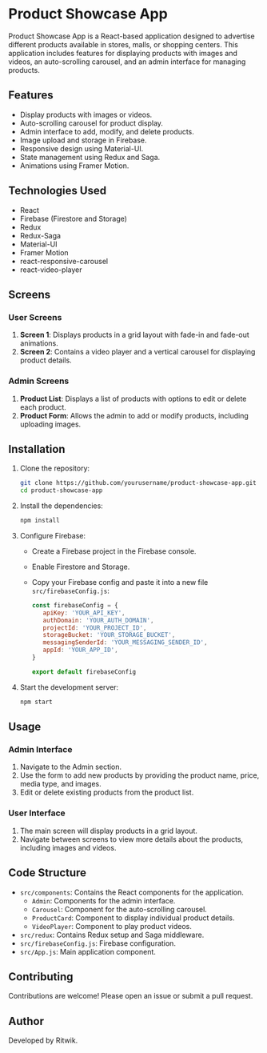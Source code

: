 # Product Showcase App

Product Showcase App is a React-based application designed to advertise different products available in stores, malls, or shopping centers. This application includes features for displaying products with images and videos, an auto-scrolling carousel, and an admin interface for managing products.

## Features

- Display products with images or videos.
- Auto-scrolling carousel for product display.
- Admin interface to add, modify, and delete products.
- Image upload and storage in Firebase.
- Responsive design using Material-UI.
- State management using Redux and Saga.
- Animations using Framer Motion.

## Technologies Used

- React
- Firebase (Firestore and Storage)
- Redux
- Redux-Saga
- Material-UI
- Framer Motion
- react-responsive-carousel
- react-video-player

## Screens

### User Screens

1. **Screen 1**: Displays products in a grid layout with fade-in and fade-out animations.
2. **Screen 2**: Contains a video player and a vertical carousel for displaying product details.

### Admin Screens

1. **Product List**: Displays a list of products with options to edit or delete each product.
2. **Product Form**: Allows the admin to add or modify products, including uploading images.

## Installation

1. Clone the repository:

   ```sh
   git clone https://github.com/yourusername/product-showcase-app.git
   cd product-showcase-app
   ```

2. Install the dependencies:

   ```sh
   npm install
   ```

3. Configure Firebase:

   - Create a Firebase project in the Firebase console.
   - Enable Firestore and Storage.
   - Copy your Firebase config and paste it into a new file `src/firebaseConfig.js`:

     ```js
     const firebaseConfig = {
     	apiKey: 'YOUR_API_KEY',
     	authDomain: 'YOUR_AUTH_DOMAIN',
     	projectId: 'YOUR_PROJECT_ID',
     	storageBucket: 'YOUR_STORAGE_BUCKET',
     	messagingSenderId: 'YOUR_MESSAGING_SENDER_ID',
     	appId: 'YOUR_APP_ID',
     }

     export default firebaseConfig
     ```

4. Start the development server:
   ```sh
   npm start
   ```

## Usage

### Admin Interface

1. Navigate to the Admin section.
2. Use the form to add new products by providing the product name, price, media type, and images.
3. Edit or delete existing products from the product list.

### User Interface

1. The main screen will display products in a grid layout.
2. Navigate between screens to view more details about the products, including images and videos.

## Code Structure

- `src/components`: Contains the React components for the application.
  - `Admin`: Components for the admin interface.
  - `Carousel`: Component for the auto-scrolling carousel.
  - `ProductCard`: Component to display individual product details.
  - `VideoPlayer`: Component to play product videos.
- `src/redux`: Contains Redux setup and Saga middleware.
- `src/firebaseConfig.js`: Firebase configuration.
- `src/App.js`: Main application component.

## Contributing

Contributions are welcome! Please open an issue or submit a pull request.

## Author

Developed by Ritwik.
